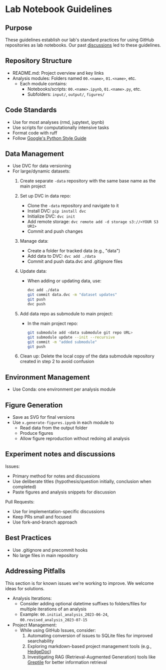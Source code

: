 # Lab Notebook Guidelines

## Purpose

These guidelines establish our lab's standard practices for using GitHub repositories as lab notebooks. 
Our past [discussions](https://github.com/carpenterlab/open-science-rules/issues/18) led to these guidelines.

## Repository Structure

- README.md: Project overview and key links
- Analysis modules: Folders named `00.<name>`, `01.<name>`, etc.
  - Each module contains:
    - Notebooks/scripts: `00.<name>.ipynb`, `01.<name>.py`, etc.
    - Subfolders: `input/`, `output/`, `figures/`

## Code Standards

- Use for most analyses (rmd, jupytext, ipynb)
- Use scripts for computationally intensive tasks
- Format code with ruff
- Follow [Google's Python Style Guide](https://google.github.io/styleguide/pyguide.html)

## Data Management

- Use DVC for data versioning
- For large/dynamic datasets:
  1. Create separate `-data` repository with the same base name as the main project
  2. Set up DVC in data repo:
     - Clone the `-data` repository and navigate to it
     - Install DVC: `pip install dvc`
     - Initialize DVC: `dvc init`
     - Add remote storage: `dvc remote add -d storage s3://<YOUR S3 URI>`
     - Commit and push changes
  3. Manage data:
     - Create a folder for tracked data (e.g., "data")
     - Add data to DVC: `dvc add ./data`
     - Commit and push data.dvc and .gitignore files
  4. Update data:
     - When adding or updating data, use:

       ```sh
       dvc add ./data
       git commit data.dvc -m "dataset updates"
       git push
       dvc push
       ```

  5. Add data repo as submodule to main project:
     - In the main project repo:

       ```sh
       git submodule add <data submodule git repo URL>
       git submodule update --init --recursive
       git commit -m "added submodule"
       git push
       ```

  6. Clean up: Delete the local copy of the data submodule repository created in step 2 to avoid confusion

## Environment Management

- Use Conda: one environment per analysis module

## Figure Generation

- Save as SVG for final versions
- Use `x.generate-figures.ipynb` in each module to
  - Read data from the output folder
  - Produce figures
  - Allow figure reproduction without redoing all analysis

## Experiment notes and discussions

Issues:

- Primary method for notes and discussions
- Use deliberate titles (hypothesis/question initially, conclusion when completed)
- Paste figures and analysis snippets for discussion

Pull Requests:

- Use for implementation-specific discussions
- Keep PRs small and focused
- Use fork-and-branch approach

## Best Practices

- Use .gitignore and precommit hooks
- No large files in main repository

## Addressing Pitfalls

This section is for known issues we're working to improve.
We welcome ideas for solutions.

- Analysis Iterations:
  - Consider adding optional datetime suffixes to folders/files for multiple iterations of an analysis
  - Example: `00.initial_analysis_2023-06-24`, `00.revised_analysis_2023-07-15`
- Project Management:
  - While using GitHub Issues, consider:
    1. Automating conversion of issues to SQLite files for improved searchability
    2. Exploring markdown-based project management tools (e.g., [HedgeDoc](https://hedgedoc.org/))
    3. Investigating RAG (Retrieval-Augmented Generation) tools like [Greptile](https://app.greptile.com/) for better information retrieval
